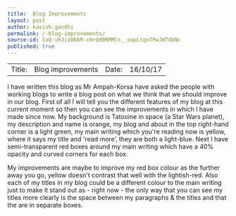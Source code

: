 ```yaml
---
title:  Blog Improvements
layout: post
author: kavish.gandhi
permalink: /-blog-improvements/
source-id: 1xQ-vhJiaO66M-cHrQd9RMMls__oapLtqnTPwJWTdbNc
published: true
---
```

<table>
  <tr>
    <td>Title: </td>
    <td>Blog improvements</td>
    <td>Date: </td>
    <td>16/10/17</td>
  </tr>
</table>


   I have written this blog as Mr Ampah-Korsa have asked the people with working blogs to write a blog post on what we think that we should improve in our blog. First of all I will tell you the different features of my blog at this current moment so then you can see the improvements in which I have made since now. My background is Tatooine in space (a Star Wars planet), my description and name is orange, my blog and about in the top right-hand corner is a light green, my main writing which you're reading now is yellow, where it says my title and 'read more’, they are both a light-blue. Next I have semi-transparent red boxes around my main writing which have a 40% opacity and curved corners for each box.

   My improvements are maybe to improve my red box colour as the further away you go, yellow doesn't contrast that well with the lightish-red. Also each of my titles in my blog could be a different colour to the main writing just to make it stand out as - right now - the only way that you can see my titles more clearly is the space between my paragraphs & the titles and that the are in separate boxes.

